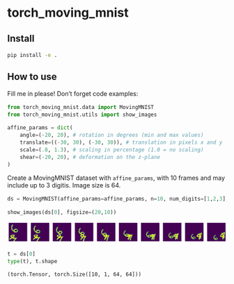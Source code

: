 torch_moving_mnist
================

<!-- WARNING: THIS FILE WAS AUTOGENERATED! DO NOT EDIT! -->

## Install

``` sh
pip install -e .
```

## How to use

Fill me in please! Don’t forget code examples:

``` python
from torch_moving_mnist.data import MovingMNIST
from torch_moving_mnist.utils import show_images
```

``` python
affine_params = dict(
    angle=(-20, 20), # rotation in degrees (min and max values)
    translate=((-30, 30), (-30, 30)), # translation in pixels x and y
    scale=(.8, 1.3), # scaling in percentage (1.0 = no scaling)
    shear=(-20, 20), # deformation on the z-plane
)
```

Create a MovingMNIST dataset with `affine_params`, with 10 frames and
may include up to 3 digitis. Image size is 64.

``` python
ds = MovingMNIST(affine_params=affine_params, n=10, num_digits=[1,2,3], img_size=64)
```

``` python
show_images(ds[0], figsize=(20,10))
```

![](index_files/figure-gfm/cell-5-output-1.png)

``` python
t = ds[0]
type(t), t.shape
```

    (torch.Tensor, torch.Size([10, 1, 64, 64]))

